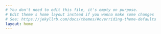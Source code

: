 ```yaml
---
# You don't need to edit this file, it's empty on purpose.
# Edit theme's home layout instead if you wanna make some changes
# See: https://jekyllrb.com/docs/themes/#overriding-theme-defaults
layout: home
---
```


<!-- ## I study coordination at scale.

I believe that learning to be better together is the single most important thing we can do to facilitate our longterm success; as individuals, and as a species.

**I'm a postdoc in the [Stanford HCI group](https://hci.stanford.edu)** with [Michael Bernstein](http://hci.stanford.edu/msb/), and I'm on the academic job market.

I'm usually `markwhiting` online.
 -->
<!-- The difficulty of making good creative decisions constrains human productivity. My work focuses on how we might make decisions in the future, with help from computational systems and models of human behavior, improving speed and reliability. **My recent work studies four areas:**

 ## Automated design

To automate design, the nuances of design decisions need to be represented computationally. This is challenging because even humans often don't agree on the decisions going into a design. In my PhD, I introduced an automatic, grammar-based system for structuring design information <a class="button smallCaps" href="http://link.springer.com/chapter/10.1007/978-3-319-44989-0_15" >DCC'16</a>, and showed how it could be applied to design problems <a class="button smallCaps" href="http://doi.org/10.1017/S0890060417000464">AI EDAM</a>.

## Crowdsourcing

Crowdsourcing tools today offer ad hoc and remote work arrangements at an unprecedented scale, yet many of the perks of traditional jobs have not yet been realized for this community. The <a href="http://crowdresearch.stanford.edu" >Stanford Crowd Research Collective</a> developed <a href="http://www.daemo.org" >Daemo</a> <a class="button smallCaps" href="http://hci.stanford.edu/publications/2017/crowdguilds/CSCWDemo.pdf" >CSCW'17</a>, a crowdsourcing platform aiming to mitigate many of these challenges. For example we introduced crowd guilds <a class="button smallCaps" href="http://hci.stanford.edu/publications/2017/crowdguilds/guilds.pdf" >CSCW'17</a>, to improve reputation and feedback within crowdsourcing, inspired by traditional worker guilds, <a href="https://crowdresearch.github.io/open-gov/constitution/2016/11/21/constitution.html" >Daemo Constitution</a> <a class="button smallCaps" href="http://collectiveintelligenceconference.org" >CI'17</a>, to give workers and requesters agency in platform governance, boomerang <a class="button smallCaps" href="http://hci.stanford.edu/publications/2016/boomerang/boomerang-uist.pdf" >UIST'16</a>, to incentivize honest feedback, and prototype tasks <a class="button smallCaps" href="https://arxiv.org/pdf/1707.05645.pdf" >HCOMP'17</a>, to fix tasks before they launch.

## Incentive design

Using incentives to motivate human behavior is very effective, but poorly designed incentives often lead to worse behavior. For example, the common technique of requiring a certain number of characters of feedback in an online feedback form is more likely to lead to feedback padded with spaces than higher quality responses. With <a href="http://www.dilrukshigamage.com" >Dilrukshi Gamage</a>, Thejan Rajapakshe, Haritha Thilakarathne, Indika Perera, and Shantha Fernando, we explored how aligning the incentives for peer feedback in online learning helps improve the perceived quality and length of the feedback <a class="button smallCaps" href="https://arxiv.org/pdf/1703.06169.pdf" >L@S'17</a>.

## Hybrid systems

Humans are pretty good at chess, computers are better, humans and computers together have been even better. However, we are still not very good at getting the best out of this kind of working relationship. Mentoring undergraduate students at CMU and in the <a href="http://www.sis.pitt.edu/i3/" >Pitt i3</a>, we built systems to encourage humans and computers to work together. For example, we explored how socio-technical systems can provide novel insight into new product development opportunities, by performing computational analysis on Amazon product reviews <a class="button smallCaps" href="http://ischools.org/the-iconference/about-the-iconference/iconference-2016-summary/" >iCONF'16</a>, and we studied how hybrid tools can help researchers get started with crowdsourcing faster <a class="button smallCaps" href="http://ischools.org/the-iconference/" >iCONF'18</a>. -->
